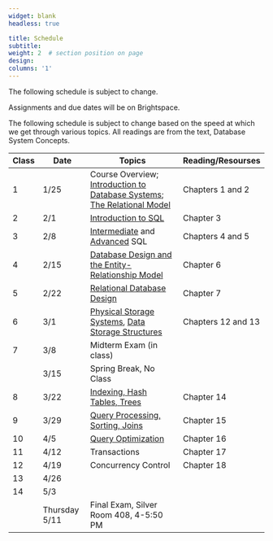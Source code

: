 ```yaml
---
widget: blank
headless: true

title: Schedule
subtitle:
weight: 2  # section position on page
design:
columns: '1'
---
```

The following schedule is subject to change.

Assignments and due dates will be on Brightspace.

The following schedule is subject to change based on the speed at which we get through various topics. All readings are from the text, Database System Concepts.

|Class |Date  |Topics                                               |Reading/Resourses|
|------|------|-----------------------------------------------------|-----------------|
|1 | 1/25|Course Overview; [Introduction to Database Systems](https://docs.google.com/presentation/d/1-klTyQjwsxmRNh5FXPzT4sXIWyj6DwNDSIeERSltTh4/edit?usp=sharing); [The Relational Model](https://docs.google.com/presentation/d/1o5fUdeF6j7MmB1NqtayWNYmRmOOUOomJaLf7kVXg9pM/edit?usp=sharing) |Chapters 1 and 2|
|2 | 2/1|[Introduction to SQL](https://docs.google.com/presentation/d/1n8ARbdEvzMNKokpjiXuHVK1lexMnuU7XBCF3TF7W-ko/edit?usp=sharing)|Chapter 3|
|3 | 2/8|[Intermediate](https://docs.google.com/presentation/d/1dZD6Y--aoAfq3kNVvIWYf94FEjfkU7lw76Fbkt6km_s/edit?usp=sharing) and [Advanced](https://docs.google.com/presentation/d/1AHtyW_2f7n7UMCzUahMUV1bRsNer7IEh3-aH7lbQsT8/edit?usp=sharing) SQL|Chapters 4 and 5|
|4 | 2/15|[Database Design and the Entity-Relationship Model](https://docs.google.com/presentation/d/1G5OdlpOvLrI83UTnU5r8PakKzqaUHHsIg7s7EsrWUuo/edit?usp=sharing)|Chapter 6|
|5 | 2/22|[Relational Database Design](https://docs.google.com/presentation/d/1Vml_B3ZcwkIaFI5G58lM_gioeG1smfAjtKAbztF_ecE/edit?usp=sharing)| Chapter 7|
|6 | 3/1|[Physical Storage Systems](https://docs.google.com/presentation/d/1AXRZ6_kHm6WCn9U80uUW1gwPE82JbmgXSRajcSjmCx0/edit?usp=sharing), [Data Storage Structures](https://docs.google.com/presentation/d/1SHEMFaqW2IfyUJHqxmWKBG8JKkP5-WpqsTZPDCsKzH8/edit?usp=sharing)| Chapters 12 and 13|
|7 | 3/8|Midterm Exam (in class)||
| | 3/15|Spring Break, No Class||
|8 | 3/22|[Indexing, Hash Tables, Trees](https://docs.google.com/presentation/d/1hDo7nqzQ7mOsX4SIlleyYh4jfr4OmKR2PlCvcUMtcag/edit?usp=sharing)| Chapter 14|
|9 | 3/29|[Query Processing, Sorting, Joins](https://docs.google.com/presentation/d/1kMAtYFtpMnS08xZFe4dqnxBg8A0Nje3u3tc8bZry3xk/edit?usp=sharing)| Chapter 15|
|10 | 4/5|[Query Optimization](https://docs.google.com/presentation/d/1sAJ7co1SxujddyQsO_WMZbwFkSLvpeJYlhezVyVr5SM/edit?usp=sharing)| Chapter 16|
|11 | 4/12|Transactions| Chapter 17|
|12 | 4/19|Concurrency Control| Chapter 18|
|13 | 4/26|||
|14 | 5/3||||
||Thursday 5/11|Final Exam, Silver Room 408, 4-5:50 PM|||